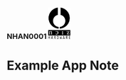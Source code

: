### NHAN0001    <img src="/common/nhfull_tiny.png" alt="noizHARDWARE logo" width="50"/>

# Example App Note
